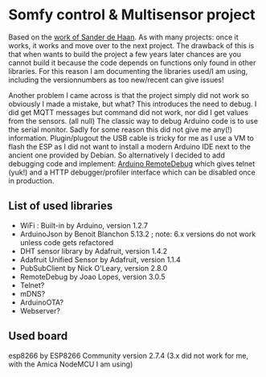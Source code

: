 # Somfy control & Multisensor project

Based on the [work of Sander de Haan](https://github.com/sanderdh/Somfy-Remote-multi-sensorh).
As with many projects: once it works, it works and move over to the next project. The drawback of this is that when wants to build the project a few years later chances are you cannot build it because the code depends on functions only found in other libraries.
For this reason I am documenting the libraries used/I am using, including the versionnumbers as too new/recent can give issues!

Another problem I came across is that the project simply did not work so obviously I made a mistake, but what?
This introduces the need to debug. I did get MQTT messages but command did not work, nor did I get values from the sensors. (all null)
The classic way to debug Arduino code is to use the serial monitor.
Sadly for some reason this did not give me any(!) information. Plugin/plugout the USB cable is tricky for me as I use a VM to flash the ESP as I did not want to install a modern Arduino IDE next to the ancient one provided by Debian.
So alternatively I decided to add debugging code and implement: [Arduino RemoteDebug](https://www.arduino.cc/reference/en/libraries/remotedebug/) which gives telnet (yuk!) and a HTTP debugger/profiler interface which can be disabled once in production.


## List of used libraries
* WiFi : Built-in by Arduino, version 1.2.7
* ArduinoJson by Benoit Blanchon 5.13.2 ; note: 6.x versions do not work unless code gets refactored
* DHT sensor library by Adafruit, version 1.4.2
* Adafruit Unified Sensor by Adafruit, version 1.1.4
* PubSubClient by Nick O'Leary, version 2.8.0
* RemoteDebug by Joao Lopes, version 3.0.5
* Telnet?
* mDNS?
* ArduinoOTA?
* Webserver?

## Used board
esp8266 by ESP8266 Community version 2.7.4 (3.x did not work for me, with the Amica NodeMCU I am using)
